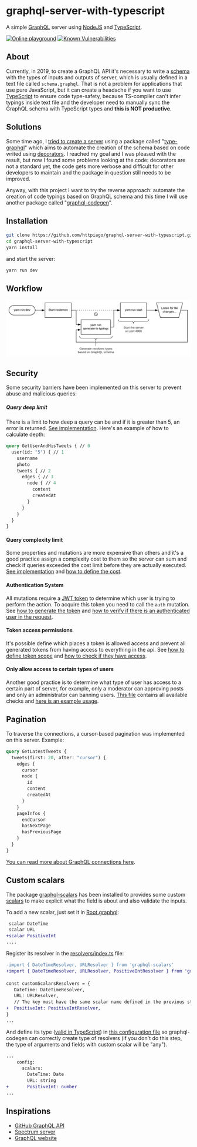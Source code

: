 # graphql-server-with-typescript

A simple [GraphQL](https://graphql.org) server using [NodeJS](https://nodejs.org) and [TypeScript](https://www.typescriptlang.org).

[![Online playground](https://img.shields.io/badge/Online-Playground-E00097.svg)](https://graphql-server-with-typescript.httpiago.now.sh/graphql) [![Known Vulnerabilities](https://snyk.io/test/github/httpiago/graphql-server-with-typescript/badge.svg)](https://snyk.io/test/github/httpiago/graphql-server-with-typescript) 

## About

Currently, in 2019, to create a GraphQL API it's necessary to write a [schema](https://graphql.org/learn/schema/) with the types of inputs and outputs of server, which is usually defined in a text file called `schema.graphql`. That is not a problem for applications that use pure JavaScript, but it can create a headache if you want to use [TypeScript](https://www.typescriptlang.org/) to ensure code type-safety, because TS-compiler can't infer typings inside text file and the developer need to manually sync the GraphQL schema with TypeScript types and **this is NOT productive**.

## Solutions

Some time ago, I [tried to create a server](https://github.com/httpiago/graphql-and-typescript-legacy) using a package called "[type-graphql](https://github.com/19majkel94/type-graphql)" which aims to automate the creation of the schema based on code writed using [decorators](https://www.typescriptlang.org/docs/handbook/decorators.html). I reached my goal and I was pleased with the result, but now I found some problems looking at the code: decorators are not a standard yet, the code gets more verbose and difficult for other developers to maintain and the package in question still needs to be improved.

Anyway, with this project I want to try the reverse approach: automate the creation of code typings based on GraphQL schema and this time I will use another package called "[graphql-codegen](https://github.com/dotansimha/graphql-code-generator)".

## Installation

```bash
git clone https://github.com/httpiago/graphql-server-with-typescript.git
cd graphql-server-with-typescript
yarn install
```

and start the server:

```bash
yarn run dev
```

## Workflow

![flowchart](./workflow-flowchart.png)

## Security

Some security barriers have been implemented on this server to prevent abuse and malicious queries:

##### Query deep limit

There is a limit to how deep a query can be and if it is greater than 5, an error is returned. [See implementation](https://github.com/httpiago/graphql-server-with-typescript/blob/4138f6ef17ded0709a89302129e3e81faa5fa59f/src/index.ts#L32).
Here's an example of how to calculate depth:

```graphql
query GetUserAndHisTweets { // 0
  user(id: "5") { // 1
    username
    photo
    tweets { // 2
      edges { // 3
        node { // 4
          content
          createdAt
        }
      }
    }
  }
}
```

#### Query complexity limit

Some properties and mutations are more expensive than others and it's a good practice assign a complexity cost to them so the server can sum and check if queries exceeded the cost limit before they are actually executed. [See implementation](https://github.com/httpiago/graphql-server-with-typescript/blob/4138f6ef17ded0709a89302129e3e81faa5fa59f/src/index.ts#L34) and [how to define the cost](https://github.com/httpiago/graphql-server-with-typescript/blob/4138f6ef17ded0709a89302129e3e81faa5fa59f/src/types/User.graphql#L51).

#### Authentication System

All mutations require a [JWT token](https://jwt.io/) to determine which user is trying to perform the action. To acquire this token you need to call the `auth` mutation. See [how to generate the token](https://github.com/httpiago/graphql-server-with-typescript/blob/4138f6ef17ded0709a89302129e3e81faa5fa59f/src/resolvers/user.ts#L36) and [how to verify if there is an authenticated user in the request](https://github.com/httpiago/graphql-server-with-typescript/blob/4138f6ef17ded0709a89302129e3e81faa5fa59f/src/resolvers/user.ts#L61).

#### Token access permissions

It's possible define which places a token is allowed access and prevent all generated tokens from having access to everything in the api. See [how to define token scope](https://github.com/httpiago/graphql-server-with-typescript/blob/4138f6ef17ded0709a89302129e3e81faa5fa59f/src/common/functions.ts#L45) and [how to check if they have access](https://github.com/httpiago/graphql-server-with-typescript/blob/4138f6ef17ded0709a89302129e3e81faa5fa59f/src/resolvers/user.ts#L81).

#### Only allow access to certain types of users

Another good practice is to determine what type of user has access to a certain part of server, for example, only a moderator can approving posts and only an administrator can banning users. [This file](https://github.com/httpiago/graphql-server-with-typescript/blob/master/src/common/permissions.ts) contains all available checks and [here is an example usage](https://github.com/httpiago/graphql-server-with-typescript/blob/4138f6ef17ded0709a89302129e3e81faa5fa59f/src/resolvers/tweet.ts#L94).

## Pagination

To traverse the connections, a cursor-based pagination was implemented on this server. Example:

```graphql
query GetLatestTweets {
  tweets(first: 20, after: "cursor") {
    edges {
      cursor
      node {
        id
        content
        createdAt
      }
    }
    pageInfos {
      endCursor
      hasNextPage
      hasPreviousPage
    }
  }
}
```

[You can read more about GraphQL connections here](https://blog.apollographql.com/explaining-graphql-connections-c48b7c3d6976).

## Custom scalars

The package [graphql-scalars](https://github.com/Urigo/graphql-scalars) has been installed to provides some custom [scalars](https://graphql.org/learn/schema/#scalar-types) to make explicit what the field is about and also validate the inputs.

To add a new scalar, just set it in [Root.graphql](src/types/Root.graphql):

```diff
 scalar DateTime
 scalar URL
+scalar PositiveInt
....
```

Register its resolver in the [resolvers/index.ts](src/resolvers/index.ts) file:

```diff
-import { DateTimeResolver, URLResolver } from 'graphql-scalars'
+import { DateTimeResolver, URLResolver, PositiveIntResolver } from 'graphql-scalars'

const customScalarsResolvers = {
   DateTime: DateTimeResolver,
   URL: URLResolver,
   // The key must have the same scalar name defined in the previous step.
+  PositiveInt: PositiveIntResolver,
}
...
```

And define its type ([valid in TypeScript](https://www.typescriptlang.org/docs/handbook/basic-types.html)) in [this configuration file](codegen.yml) so graphql-codegen can correctly create type of resolvers (if you don't do this step, the type of arguments and fields with custom scalar will be "any").

```diff
...
    config:
      scalars:
        DateTime: Date
        URL: string
+       PositiveInt: number
...
```

## Inspirations

- [GitHub GraphQL API](https://developer.github.com/v4/)
- [Spectrum server](https://github.com/withspectrum/spectrum)
- [GraphQL website](https://graphql.org/)
